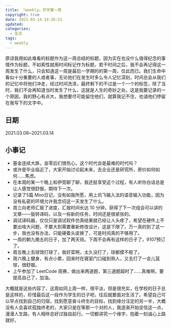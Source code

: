 ```yaml
---
title: 『weekly』开学第一周
copyright: true
date: 2021-03-14 14:26:51
updated:
categories:
  - 生活
tags:
  - weekly
---
```


原谅我用如此难看的标题作为这一周总结的标题，因为实在也没什么值得纪念的事情作为标题，不如索性就用时间标记作为标题，若干时间之后，我不会再记得这一周发生了什么，只会知道这一周是最后一学期的的第一周，仅此而已。我们生命中看似十分重要的人或者事，无论他们在发生时多么令人记忆深刻，时间总会从我们的记忆中将他们冲走，经过时间洗涤，最终剩下的不过是一个一个的标签，除了当时，我们不会再知道当时发生了什么，这就是人生的奇妙之处。这是我要记录的一个原因，我的野心有点大，我想要尽可能留住他们，就算我记不住，也请他们停留在我写下的文字中。

## 日期

2021.03.08~2021.03.14

## 小事记

+ 基金连续大跌，韭零后们很伤心，这个时代会是最难的时代吗？
+ 或许是毕业临近了，大家开始讨论起未来，去企业还是研究所，房价如何如何……焦虑。
+ 在本周的某一个晚上和伊霓聊了聊，我还挺享受这个过程，有人听你白话总是让人感觉很舒服，期待下一次。
+ 记录了5篇 Moo日记，没有如我所愿，用上讯飞输入法的语音输入功能，因为没有私密的环境允许我念叨这一天发生了什么。
+ 周三向老师汇报了进度，汇报时间长达 10 分钟，获得了下一次组会可以讲的文章——旋转译码，以及一些新的任务，时间还是很紧张的。
+ 调试译码器，仅仅只是调试软件仿真结果就已经让人头疼了，希望在硬件上不要出啥大问题，不要大到需要重新修改设计，这是下限了，万一真的到了这一步，我也没有办法，只能硬着头皮换了，可是时间真的不够用了。
+ 一周的朝九晚五的日子，加了两天班。下周不会再有这样的日子了，9107预订了。
+ 周五晚上去球馆打球了，我好菜啊，太久没打了，球都摸不稳了。
+ 周六晚上健身，有点小累，回来时在寝室门口碰到熟人，又去打了一会儿篮球，很舒服。
+ 上午参加了 LeetCode 周赛，做出来两道题，第三道题超时了……真难啊，要提高自己了，加油。

<!--more-->

大概就是这些内容了，这周如同上周一样，很平淡，但是很充实，在学校的日子总是这样的，珍惜最后这一段作为学生的日子吧，往后就要面对生活了。希望自己可以早点找到自己的归宿，找到愿意奋斗终生的目标，找到缘分注定的另一半，大概没有人会喜欢孤独终老的，大家只是在等那一个对的人，我逐渐开始坚信这一点，漫漫人生路，有人相伴总好过独自前行。一切都讲究一个缘字，抱着一刻诚心上路就好。